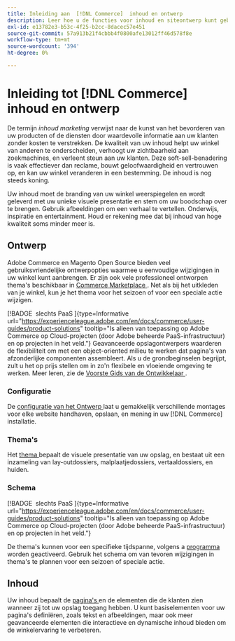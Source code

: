 ```yaml
---
title: Inleiding aan  [!DNL Commerce]  inhoud en ontwerp
description: Leer hoe u de functies voor inhoud en siteontwerp kunt gebruiken om uw branding en stijl in uw winkel te weerspiegelen.
exl-id: e13782e3-b53c-4f25-b2cc-8dacec57e451
source-git-commit: 57a913b21f4cbbb4f0800afe13012ff46d578f8e
workflow-type: tm+mt
source-wordcount: '394'
ht-degree: 0%

---
```


# Inleiding tot [!DNL Commerce] inhoud en ontwerp

De termijn _inhoud marketing_ verwijst naar de kunst van het bevorderen van uw producten of de diensten door waardevolle informatie aan uw klanten zonder kosten te verstrekken. De kwaliteit van uw inhoud helpt uw winkel van anderen te onderscheiden, verhoogt uw zichtbaarheid aan zoekmachines, en verleent steun aan uw klanten. Deze soft-sell-benadering is vaak effectiever dan reclame, bouwt geloofwaardigheid en vertrouwen op, en kan uw winkel veranderen in een bestemming. De inhoud is nog steeds koning.

Uw inhoud moet de branding van uw winkel weerspiegelen en wordt geleverd met uw unieke visuele presentatie en stem om uw boodschap over te brengen. Gebruik afbeeldingen om een verhaal te vertellen. Onderwijs, inspiratie en entertainment. Houd er rekening mee dat bij inhoud van hoge kwaliteit soms minder meer is.

## Ontwerp

Adobe Commerce en Magento Open Source bieden veel gebruiksvriendelijke ontwerpopties waarmee u eenvoudige wijzigingen in uw winkel kunt aanbrengen. Er zijn ook vele professioneel ontworpen thema&#39;s beschikbaar in [ Commerce Marketplace ](../getting-started/commerce-marketplace.md). Net als bij het uitkleden van je winkel, kun je het thema voor het seizoen of voor een speciale actie wijzigen.

[!BADGE &#x200B; slechts PaaS &#x200B;]{type=Informative url="https://experienceleague.adobe.com/en/docs/commerce/user-guides/product-solutions" tooltip="Is alleen van toepassing op Adobe Commerce op Cloud-projecten (door Adobe beheerde PaaS-infrastructuur) en op projecten in het veld."} Geavanceerde opslagontwerpers waarderen de flexibiliteit om met een object-oriented milieu te werken dat pagina&#39;s van afzonderlijke componenten assembleert. Als u de grondbeginselen begrijpt, zult u het op prijs stellen om in zo&#39;n flexibele en vloeiende omgeving te werken. Meer leren, zie de [ Voorste Gids van de Ontwikkelaar ][1].

### Configuratie

De [ configuratie van het Ontwerp ](configuration.md) laat u gemakkelijk verschillende montages voor elke website handhaven, opslaan, en mening in uw [!DNL Commerce] installatie.

### Thema&#39;s

Het [ thema ](themes.md) bepaalt de visuele presentatie van uw opslag, en bestaat uit een inzameling van lay-outdossiers, malplaatjedossiers, vertaaldossiers, en huiden.

### Schema

[!BADGE &#x200B; slechts PaaS &#x200B;]{type=Informative url="https://experienceleague.adobe.com/en/docs/commerce/user-guides/product-solutions" tooltip="Is alleen van toepassing op Adobe Commerce op Cloud-projecten (door Adobe beheerde PaaS-infrastructuur) en op projecten in het veld."}

De thema&#39;s kunnen voor een specifieke tijdspanne, volgens a [ programma ](schedule.md) worden geactiveerd. Gebruik het schema om van tevoren wijzigingen in thema&#39;s te plannen voor een seizoen of speciale actie.

## Inhoud

Uw inhoud bepaalt de [ pagina&#39;s ](pages.md) en de elementen die de klanten zien wanneer zij tot uw opslag toegang hebben. U kunt basiselementen voor uw pagina&#39;s definiëren, zoals tekst en afbeeldingen, maar ook meer geavanceerde elementen die interactieve en dynamische inhoud bieden om de winkelervaring te verbeteren.

[1]: https://developer.adobe.com/commerce/frontend-core/guide/
